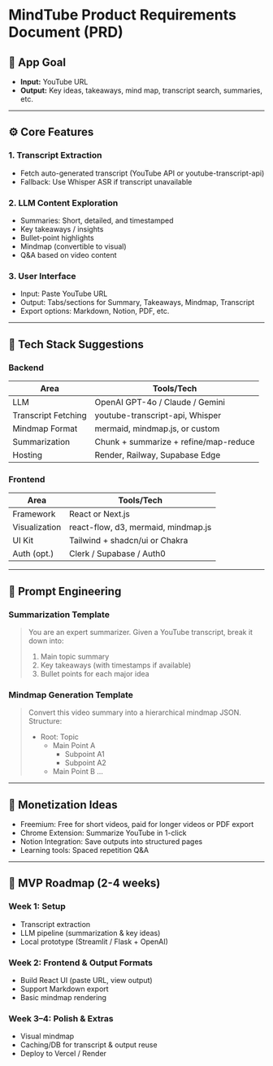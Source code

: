# MindTube Product Requirements Document (PRD)

## 🧠 App Goal
- **Input:** YouTube URL
- **Output:** Key ideas, takeaways, mind map, transcript search, summaries, etc.

---

## ⚙️ Core Features

### 1. Transcript Extraction
- Fetch auto-generated transcript (YouTube API or youtube-transcript-api)
- Fallback: Use Whisper ASR if transcript unavailable

### 2. LLM Content Exploration
- Summaries: Short, detailed, and timestamped
- Key takeaways / insights
- Bullet-point highlights
- Mindmap (convertible to visual)
- Q&A based on video content

### 3. User Interface
- Input: Paste YouTube URL
- Output: Tabs/sections for Summary, Takeaways, Mindmap, Transcript
- Export options: Markdown, Notion, PDF, etc.

---

## 🧱 Tech Stack Suggestions

### Backend
| Area                | Tools/Tech                          |
|---------------------|-------------------------------------|
| LLM                 | OpenAI GPT-4o / Claude / Gemini     |
| Transcript Fetching | youtube-transcript-api, Whisper     |
| Mindmap Format      | mermaid, mindmap.js, or custom      |
| Summarization       | Chunk + summarize + refine/map-reduce|
| Hosting             | Render, Railway, Supabase Edge      |

### Frontend
| Area         | Tools/Tech                        |
|--------------|-----------------------------------|
| Framework    | React or Next.js                  |
| Visualization| react-flow, d3, mermaid, mindmap.js|
| UI Kit       | Tailwind + shadcn/ui or Chakra    |
| Auth (opt.)  | Clerk / Supabase / Auth0          |

---

## 🧠 Prompt Engineering

### Summarization Template
> You are an expert summarizer. Given a YouTube transcript, break it down into:
> 1. Main topic summary
> 2. Key takeaways (with timestamps if available)
> 3. Bullet points for each major idea

### Mindmap Generation Template
> Convert this video summary into a hierarchical mindmap JSON. Structure:
> - Root: Topic
>   - Main Point A
>     - Subpoint A1
>     - Subpoint A2
>   - Main Point B
> ...

---

## 🧪 Monetization Ideas
- Freemium: Free for short videos, paid for longer videos or PDF export
- Chrome Extension: Summarize YouTube in 1-click
- Notion Integration: Save outputs into structured pages
- Learning tools: Spaced repetition Q&A

---

## 🧪 MVP Roadmap (2-4 weeks)

### Week 1: Setup
- Transcript extraction
- LLM pipeline (summarization & key ideas)
- Local prototype (Streamlit / Flask + OpenAI)

### Week 2: Frontend & Output Formats
- Build React UI (paste URL, view output)
- Support Markdown export
- Basic mindmap rendering

### Week 3–4: Polish & Extras
- Visual mindmap
- Caching/DB for transcript & output reuse
- Deploy to Vercel / Render